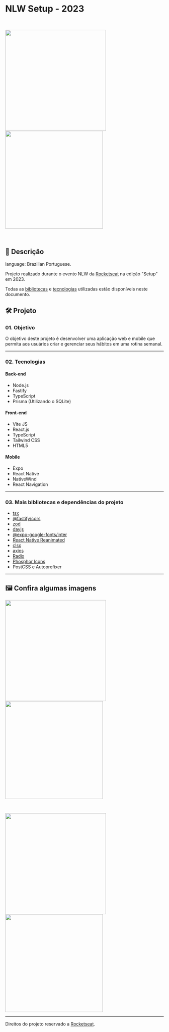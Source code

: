 # NLW Setup - 2023  

&nbsp;

<div>
<img height="320em" src="https://user-images.githubusercontent.com/91495296/214914402-d1e39845-d190-4917-9a36-365c28a0d95a.jpg">
<img height="310em" src="https://user-images.githubusercontent.com/91495296/214914403-16456bc9-29b4-4d78-9b64-4a148931fd2e.jpg" />
</div>

&nbsp;

## 📃 Descrição

language: Brazilian Portuguese.  

Projeto realizado durante o evento NLW da [Rocketseat](https://www.rocketseat.com.br) na edição "Setup" em 2023.  

Todas as [bibliotecas]() e [tecnologias]() utilizadas estão disponíveis neste documento.  


## 🛠️ Projeto

### 01. Objetivo

O objetivo deste projeto é desenvolver uma aplicação web e mobile que permita aos usuários criar e gerenciar seus hábitos em uma rotina semanal.

---

### 02. Tecnologias

#### Back-end
- Node.js
- Fastify
- TypeScript
- Prisma (Utilizando o SQLite)

#### Front-end
- Vite JS
- React.js
- TypeScript
- Tailwind CSS
- HTML5

#### Mobile
- Expo
- React Native
- NativeWind
- React Navigation

---

### 03. Mais bibliotecas e dependências do projeto

- [tsx](https://www.npmjs.com/package/tsx)
- [@fastify/cors](https://github.com/fastify/fastify-cors)
- [zod](https://zod.dev/?id=installation)
- [dayjs](https://day.js.org)
- [@expo-google-fonts/inter](https://docs.expo.dev/guides/using-custom-fonts/)
- [React Native Reanimated](https://docs.swmansion.com/react-native-reanimated/)
- [clsx](https://www.npmjs.com/package/clsx)
- [axios](https://axios-http.com/ptbr/docs/intro)
- [Radix](https://www.radix-ui.com)
- [Phosphor Icons](https://phosphoricons.com)
- PostCSS e Autoprefixer
---

## 🖼️ Confira algumas imagens

<div>
<img height="320em" src="https://user-images.githubusercontent.com/91495296/214914401-ca6b8649-c9d3-4728-8c71-c206dac9ce1b.jpg">
<img height="310em" src="https://user-images.githubusercontent.com/91495296/214914395-78321b50-ae91-4239-b4a6-3a9358871bee.jpg" />
</div>

&nbsp;

<div>
<img height="320em" src="https://user-images.githubusercontent.com/91495296/214914399-9509220d-09b9-4b8f-a806-40e42115ce91.jpg">
<img height="310em" src="https://user-images.githubusercontent.com/91495296/214914397-b4c3231e-0b62-4522-b6a7-5a8e013c177c.jpg" />
</div>

---
Direitos do projeto reservado a [Rocketseat](https://www.rocketseat.com.br).
